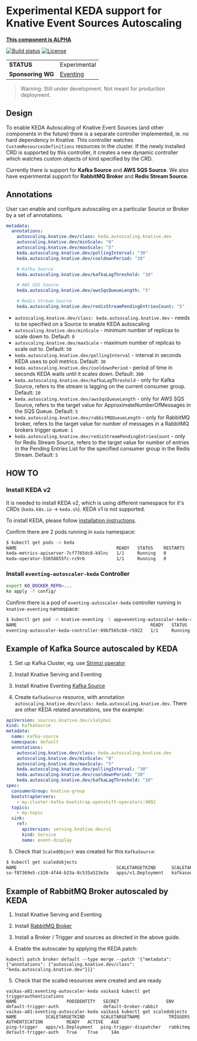 # Experimental KEDA support for Knative Event Sources Autoscaling

**[This component is ALPHA](https://github.com/knative/community/tree/main/mechanics/MATURITY-LEVELS.md)**

[![Build status](https://github.com/knative-sandbox/eventing-autoscaler-keda//workflows/master%20build/badge.svg)](https://github.com/knative-sandbox/eventing-autoscaler-keda/actions)
[![License](https://img.shields.io/badge/license-Apache--2.0-blue.svg)](http://www.apache.org/licenses/LICENSE-2.0)

|                   |                                                                                                                        |
| ----------------- | ---------------------------------------------------------------------------------------------------------------------- |
| **STATUS**        | Experimental                                                                                                           |
| **Sponsoring WG** | [Eventing](https://github.com/knative/community/blob/main/working-groups/WORKING-GROUPS.md#eventing)                   |

> Warning: Still under development. Not meant for production deployment.

## Design

To enable KEDA Autoscaling of Knative Event Sources (and other components in the
future) there is a separate controller implemented, ie. no hard dependency in
Knative. This controller watches `CustomResourcesDefinitions` resources in the
cluster. If the newly installed CRD is supported by this controller, it creates
a new dynamic controller which watches custom objects of kind specified by the
CRD.

Currently there is support for **Kafka Source** and **AWS SQS Source**. We also
have experimental support for **RabbitMQ Broker** and **Redis Stream Source**.

## Annotations

User can enable and configure autoscaling on a particular Source or Broker by a
set of annotations.

```yaml
metadata:
  annotations:
    autoscaling.knative.dev/class: keda.autoscaling.knative.dev
    autoscaling.knative.dev/minScale: "0"
    autoscaling.knative.dev/maxScale: "5"
    keda.autoscaling.knative.dev/pollingInterval: "30"
    keda.autoscaling.knative.dev/cooldownPeriod: "30"

    # Kafka Source
    keda.autoscaling.knative.dev/kafkaLagThreshold: "10"

    # AWS SQS Source
    keda.autoscaling.knative.dev/awsSqsQueueLength: "5"

    # Redis Stream Source
    keda.autoscaling.knative.dev/redisStreamPendingEntriesCount: "5"
```

- `autoscaling.knative.dev/class: keda.autoscaling.knative.dev` - needs to be
  specified on a Source to enable KEDA autoscaling
- `autoscaling.knative.dev/minScale` - minimum number of replicas to scale down
  to. Default: `0`
- `autoscaling.knative.dev/maxScale` - maximum number of replicas to scale out
  to. Default: `50`
- `keda.autoscaling.knative.dev/pollingInterval` - interval in seconds KEDA uses
  to poll metrics. Default: `30`
- `keda.autoscaling.knative.dev/cooldownPeriod` - period of time in seconds KEDA
  waits until it scales down. Default: `300`
- `keda.autoscaling.knative.dev/kafkaLagThreshold` - only for Kafka Source,
  refers to the stream is lagging on the current consumer group. Default: `10`
- `keda.autoscaling.knative.dev/awsSqsQueueLength` - only for AWS SQS Source,
  refers to the target value for ApproximateNumberOfMessages in the SQS Queue.
  Default: `5`
- `keda.autoscaling.knative.dev/rabbitMQQueueLength` - only for RabbitMQ broker,
  refers to the target value for number of messages in a RabbitMQ brokers
  trigger queue: `1`
- `keda.autoscaling.knative.dev/redisStreamPendingEntriesCount` - only for Redis
  Stream Source, refers to the target value for number of entries in the Pending
  Entries List for the specified consumer group in the Redis Stream. Default:
  `5`

## HOW TO

### Install KEDA v2

It is needed to install KEDA v2, which is using different namespace for it's
CRDs (`keda.k8s.io` -> `keda.sh`). KEDA v1 is not supported.

To install KEDA, please follow
[installation instructions](https://keda.sh/docs/latest/deploy/).

Confirm there are 2 pods running in `keda` namespace:

```bash
$ kubectl get pods -n keda
NAME                                      READY   STATUS    RESTARTS   AGE
keda-metrics-apiserver-7cf7765dc8-k9lnc   1/1     Running   0          5m2s
keda-operator-55658855fc-rc9rb            1/1     Running   0          5m3s
```

### Install `eventing-autoscaler-keda` Controller

```bash
export KO_DOCKER_REPO=...
ko apply -f config/
```

Confirm there is a pod of `eventing-autoscaler-keda` controller running in
`knative-eventing` namespace:

```bash
$ kubectl get pod -n knative-eventing -l app=eventing-autoscaler-keda-controller
NAME                                                   READY   STATUS    RESTARTS   AGE
eventing-autoscaler-keda-controller-69bf565cb8-r5922   1/1     Running   0          3m7s
```

## Example of Kafka Source autoscaled by KEDA

1. Set up Kafka Cluster, eg. use [Strimzi operator](https://strimzi.io/)

2. Install Knative Serving and Eventing

3. Install Knative Eventing
   [Kafka Source](https://github.com/knative/eventing-contrib/tree/master/kafka/source)

4. Create `KafkaSource` resource, with annotation
   `autoscaling.knative.dev/class: keda.autoscaling.knative.dev`. There are
   other KEDA related annotations, see the example:

```yaml
apiVersion: sources.knative.dev/v1alpha1
kind: KafkaSource
metadata:
  name: kafka-source
  namespace: default
  annotations:
    autoscaling.knative.dev/class: keda.autoscaling.knative.dev
    autoscaling.knative.dev/minScale: "0"
    autoscaling.knative.dev/maxScale: "5"
    keda.autoscaling.knative.dev/pollingInterval: "30"
    keda.autoscaling.knative.dev/cooldownPeriod: "30"
    keda.autoscaling.knative.dev/kafkaLagThreshold: "10"
spec:
  consumerGroup: knative-group
  bootstrapServers:
    - my-cluster-kafka-bootstrap.openshift-operators:9092
  topics:
    - my-topic
  sink:
    ref:
      apiVersion: serving.knative.dev/v1
      kind: Service
      name: event-display
```

5. Check that `ScaledObject` was created for this `KafkaSource`:

```bash
$ kubectl get scaledobjects
NAME                                      SCALETARGETKIND      SCALETARGETNAME                                                 TRIGGERS   AUTHENTICATION   READY   ACTIVE   AGE
so-f87369e5-c320-4f44-b23a-8c535a523e3a   apps/v1.Deployment   kafkasource-kafka-source-f87369e5-c320-4f44-b23a-8c535a523e3a   kafka                       True    False     6m5s
```

## Example of RabbitMQ Broker autoscaled by KEDA

1. Install Knative Serving and Eventing

2. Install
   [RabbitMQ Broker](https://github.com/knative-sandbox/eventing-rabbitmq/tree/master/broker)

3. Install a Broker / Trigger and sources as directed in the above guide.

4. Enable the autoscaler by applying the KEDA patch:

```shell
kubectl patch broker default --type merge --patch '{"metadata": {"annotations": {"autoscaling.knative.dev/class": "keda.autoscaling.knative.dev"}}}'

```

5. Check that the scaled resources were created and are ready

```shell
vaikas-a01:eventing-autoscaler-keda vaikas$ kubectl get triggerauthentications
NAME                   PODIDENTITY   SECRET                  ENV
default-trigger-auth                 default-broker-rabbit
vaikas-a01:eventing-autoscaler-keda vaikas$ kubectl get scaledobjects
NAME           SCALETARGETKIND      SCALETARGETNAME           TRIGGERS   AUTHENTICATION         READY   ACTIVE   AGE
ping-trigger   apps/v1.Deployment   ping-trigger-dispatcher   rabbitmq   default-trigger-auth   True    True     14m
```
